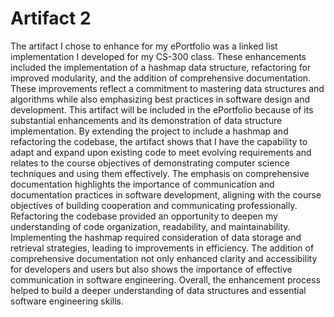 # Artifact 2

The artifact I chose to enhance for my ePortfolio was a linked list implementation I developed for my CS-300 class. These enhancements included the implementation of a hashmap data structure, refactoring for improved modularity, and the addition of comprehensive documentation. These improvements reflect a commitment to mastering data structures and algorithms while also emphasizing best practices in software design and development.
This artifact will be included in the ePortfolio because of its substantial enhancements and its demonstration of data structure implementation. By extending the project to include a hashmap and refactoring the codebase, the artifact shows that I have the capability to adapt and expand upon existing code to meet evolving requirements and relates to the course objectives of demonstrating computer science techniques and using them effectively. The emphasis on comprehensive documentation highlights the importance of communication and documentation practices in software development, aligning with the course objectives of building cooperation and communicating professionally.
Refactoring the codebase provided an opportunity to deepen my understanding of code organization, readability, and maintainability. Implementing the hashmap required consideration of data storage and retrieval strategies, leading to improvements in efficiency. The addition of comprehensive documentation not only enhanced clarity and accessibility for developers and users but also shows the importance of effective communication in software engineering. Overall, the enhancement process helped to build a deeper understanding of data structures and essential software engineering skills.
